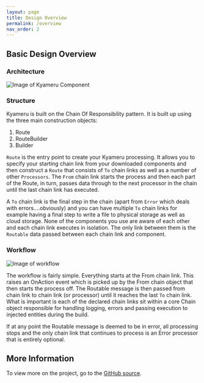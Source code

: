 ```yaml
---
layout: page
title: Design Overview
permalink: /overview
nav_order: 2
---
```


## Basic Design Overview
### Architecture

![Image of Kyameru Component](/assets/img/arch.png)

### Structure
Kyameru is built on the Chain Of Responsibility pattern. It is built up using the three main construction objects:

1. Route
2. RouteBuilder
3. Builder


`Route` is the entry point to create your Kyameru processing. It allows you to specify your starting chain link from your downloaded components and then construct a `Route` that consists of `To` chain links as well as a number of other `Processors`. The `From` chain link starts the process and then each part of the Route, in turn, passes data through to the next processor in the chain until the last chain link has executed.

A `To` chain link is the final step in the chain (apart from `Error` which deals with errors....obviously) and you can have multiple `To` chain links for example having a final step to write a file to physical storage as well as cloud storage.
None of the components you use are aware of each other and each chain link executes in isolation. The only link between them is the `Routable` data passed between each chain link and component.

### Workflow
![Image of workflow](/assets/img/workflow.png)

The workflow is fairly simple. Everything starts at the From chain link. This raises an OnAction event which is picked up by the From chain object that then starts the process off. The Routable message is then passed from chain link to chain link (or processor) until it reaches the last `To` chain link.
What is important is each of the declared chain links sit within a core Chain object responsible for handling logging, errors and passing execution to injected entities during the build.

If at any point the Routable message is deemed to be in error, all processing stops and the only chain link that continues to process is an Error processor that is entirely optional.

## More Information

To view more on the project, go to the [GitHub source](https://github.com/djsuperchief/Kyameru).
